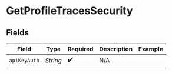 # GetProfileTracesSecurity


## Fields

| Field              | Type               | Required           | Description        | Example            |
| ------------------ | ------------------ | ------------------ | ------------------ | ------------------ |
| `apiKeyAuth`       | *String*           | :heavy_check_mark: | N/A                |                    |